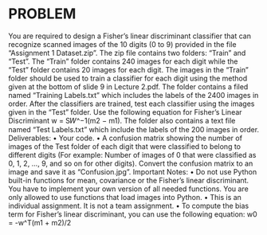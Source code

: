 # PROBLEM
You are required to design a Fisher’s linear discriminant classifier that can recognize scanned 
images of the 10 digits (0 to 9) provided in the file “Assignment 1 Dataset.zip”. The zip file 
contains two folders: “Train” and “Test”. The “Train” folder contains 240 images for each 
digit while the “Test” folder contains 20 images for each digit. The images in the “Train” 
folder should be used to train a classifier for each digit using the method given at the bottom 
of slide 9 in Lecture 2.pdf. The folder contains a filed named “Training Labels.txt” which 
includes the labels of the 2400 images in order. After the classifiers are trained, test each 
classifier using the images given in the “Test” folder. Use the following equation for Fisher’s 
Linear Discriminant w = S𝑊^−1(m2 − m1). The folder also contains a text file named “Test 
Labels.txt” which include the labels of the 200 images in order. 
Deliverables: 
• Your code. 
• A confusion matrix showing the number of images of the Test folder of each digit 
that were classified to belong to different digits (For example: Number of images of 0 
that were classified as 0, 1, 2, …, 9, and so on for other digits). Convert the 
confusion matrix to an image and save it as “Confusion.jpg”. 
Important Notes: 
• Do not use Python built-in functions for mean, covariance or the 
Fisher’s linear discriminant. You have to implement your own version of 
all needed functions. You are only allowed to use functions that load 
images into Python.
• This is an individual assignment. It is not a team assignment. 
• To compute the bias term for Fisher’s linear discriminant, you can use the following 
equation:
w0 = -w^T(m1 + m2)/2
